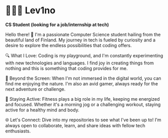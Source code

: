 # 👨🏻‍💻 Lev1no

**CS Student (looking for a job/internship at tech)**

Hello there! 👋 I'm a passionate Computer Science student hailing from the beautiful land of Finland. My journey in tech is fueled by curiosity and a desire to explore the endless possibilities that coding offers.

🔍 What I Love: Coding is my playground, and I'm constantly experimenting with new technologies and languages. I find joy in creating things from nothing and this is something that coding provides for me.

🌲 Beyond the Screen: When I'm not immersed in the digital world, you can find me enjoying the nature. I'm also an avid gamer, always ready for the next adventure or challenge.

💪 Staying Active: Fitness plays a big role in my life, keeping me energized and focused. Whether it's a morning jog or a challenging workout, staying active for a healthy mind and body.

🌐 Let's Connect: Dive into my repositories to see what I've been up to! I'm always open to collaborate, learn, and share ideas with fellow tech enthusiasts.
